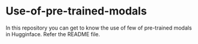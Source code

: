 # Use-of-pre-trained-modals
In this repository you can get to know the use of few of pre-trained modals in Hugginface. Refer the README file.
